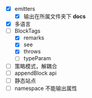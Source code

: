 - [x] emitters
  - [x] 输出在所属文件夹下 **docs**
- [x] 多语言
- [ ] BlockTags
  - [x] remarks
  - [x] see
  - [x] throws
  - [ ] typeParam
- [ ] 策略模式，解耦合
- [ ] appendBlock api
- [ ] 静态站点
- [ ] namespace 不能输出属性
